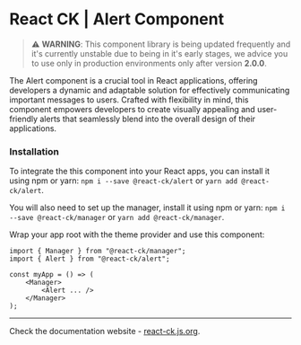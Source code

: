 # React CK | Alert Component

> :warning: **WARNING**: This component library is being updated frequently and it's currently unstable due to being in it's early stages, we advice you to use only in production environments only after version **2.0.0**.


The Alert component is a crucial tool in React applications, offering developers a dynamic and adaptable solution for effectively communicating important messages to users. Crafted with flexibility in mind, this component empowers developers to create visually appealing and user-friendly alerts that seamlessly blend into the overall design of their applications.

### Installation 

To integrate the this component into your React apps, you can install it using npm or yarn: `npm i --save @react-ck/alert` or `yarn add @react-ck/alert`.

You will also need to set up the manager, install it using npm or yarn: `npm i --save @react-ck/manager` or `yarn add @react-ck/manager`.

Wrap your app root with the theme provider and use this component:

```tsx
import { Manager } from "@react-ck/manager";
import { Alert } from "@react-ck/alert";

const myApp = () => (
    <Manager>
        <Alert ... />
    </Manager>
);
```

<!-- storybook-ignore -->

---

Check the documentation website - [react-ck.js.org](https://react-ck.js.org).